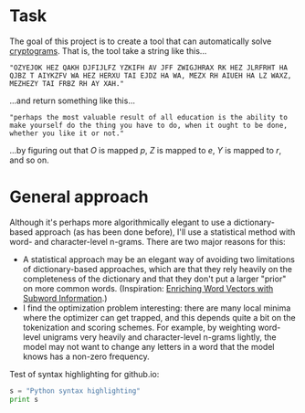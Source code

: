 # Task

The goal of this project is to create a tool that can automatically solve [cryptograms](https://en.wikipedia.org/wiki/Cryptogram). That is, the tool take a string like this...

`
"OZYEJOK HEZ QAKH DJFIJLFZ YZKIFH AV JFF ZWIGJHRAX RK HEZ JLRFRHT HA QJBZ T AIYKZFV WA HEZ HERXU TAI EJDZ HA WA, MEZX RH AIUEH HA LZ WAXZ, MEZHEZY TAI FRBZ RH AY XAH."
`

...and return something like this...

`
"perhaps the most valuable result of all education is the ability to make yourself do the thing you have to do, when it ought to be done, whether you like it or not."
`

...by figuring out that _O_ is mapped _p_, _Z_ is mapped to _e_, _Y_ is mapped to _r_, and so on.


# General approach

Although it's perhaps more algorithmically elegant to use a dictionary-based approach (as has been done before), I'll use a statistical method with word- and character-level n-grams. There are two major reasons for this:
- A statistical approach may be an elegant way of avoiding two limitations of dictionary-based approaches, which are that they rely heavily on the completeness of the dictionary and that they don't put a larger "prior" on more common words. (Inspiration: [Enriching Word Vectors with Subword Information](https://arxiv.org/abs/1607.04606).)
- I find the optimization problem interesting: there are many local minima where the optimizer can get trapped, and this depends quite a bit on the tokenization and scoring schemes. For example, by weighting word-level unigrams very heavily and character-level n-grams lightly, the model may not want to change any letters in a word that the model knows has a non-zero frequency.

Test of syntax highlighting for github.io:
```python
s = "Python syntax highlighting"
print s
```
